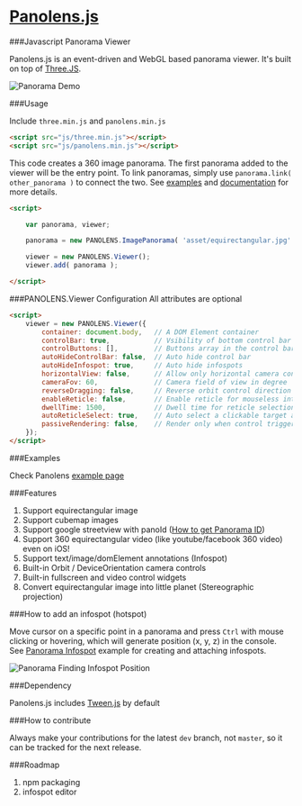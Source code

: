 # [Panolens.js](http://pchen66.github.io/Panolens)

###Javascript Panorama Viewer

Panolens.js is an event-driven and WebGL based panorama viewer. It's built on top of [Three.JS](https://github.com/mrdoob/three.js). 

![Panorama Demo](https://github.com/pchen66/pchen66.github.io/blob/master/Panolens/images/panolens.gif?raw=true)

###Usage

Include `three.min.js` and `panolens.min.js`

```html
<script src="js/three.min.js"></script>
<script src="js/panolens.min.js"></script>
```
This code creates a 360 image panorama. The first panorama added to the viewer will be the entry point. To link panoramas, simply use `panorama.link( other_panorama )` to connect the two. See [examples](http://pchen66.github.io/Panolens/) and [documentation](http://pchen66.github.io/Panolens/docs/index.html) for more details.

```html
<script>

	var panorama, viewer;

	panorama = new PANOLENS.ImagePanorama( 'asset/equirectangular.jpg' );

	viewer = new PANOLENS.Viewer();
	viewer.add( panorama );

</script>
```

###PANOLENS.Viewer Configuration
All attributes are optional
```html
<script>
	viewer = new PANOLENS.Viewer({
		container: document.body,	// A DOM Element container
		controlBar: true, 			// Vsibility of bottom control bar
		controlButtons: [],			// Buttons array in the control bar. Default to ['fullscreen', 'setting', 'video']
		autoHideControlBar: false,	// Auto hide control bar
		autoHideInfospot: true,		// Auto hide infospots
		horizontalView: false,		// Allow only horizontal camera control
		cameraFov: 60,				// Camera field of view in degree
		reverseDragging: false,		// Reverse orbit control direction
		enableReticle: false,		// Enable reticle for mouseless interaction
		dwellTime: 1500,			// Dwell time for reticle selection in millisecond
		autoReticleSelect: true,	// Auto select a clickable target after dwellTime
		passiveRendering: false,	// Render only when control triggered by user input 
	});
</script>
```

###Examples

Check Panolens [example page](http://pchen66.github.io/Panolens/#Example)

###Features

1.	Support equirectangular image
2.	Support cubemap images
3.	Support google streetview with panoId ([How to get Panorama ID](http://stackoverflow.com/questions/29916149/google-maps-streetview-how-to-get-panorama-id))
4.	Support 360 equirectangular video (like youtube/facebook 360 video) even on iOS!
5.	Support text/image/domElement annotations (Infospot)
6.	Built-in Orbit / DeviceOrientation camera controls
7.	Built-in fullscreen and video control widgets
8.	Convert equirectangular image into little planet (Stereographic projection)

###How to add an infospot (hotspot)

Move cursor on a specific point in a panorama and press `Ctrl` with mouse clicking or hovering, which will generate position (x, y, z) in the console. See [Panorama Infospot](http://pchen66.github.io/Panolens/examples/panorama_infospot.html) example for creating and attaching infospots.

![Panorama Finding Infospot Position](https://github.com/pchen66/pchen66.github.io/blob/master/Panolens/images/panolens_add_infospot_480p.gif?raw=true)

###Dependency

Panolens.js includes [Tween.js](https://github.com/tweenjs/tween.js/) by default

###How to contribute

Always make your contributions for the latest `dev` branch, not `master`, so it can be tracked for the next release. 

###Roadmap
1.	npm packaging
2.	infospot editor